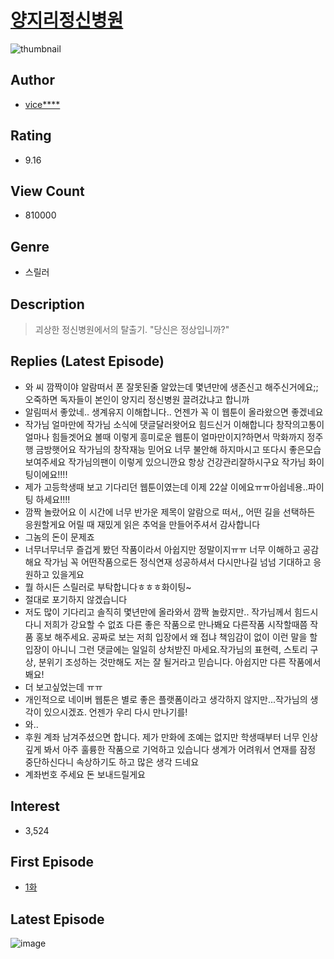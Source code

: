 # [양지리정신병원](https://comic.naver.com/bestChallenge/list?titleId=729995)
![thumbnail](https://image-comic.pstatic.net/user_contents_data/challenge_comic/2019/06/14/302017/thumbnail_202x164a384b42c_f9ba_434b_8359_1856aed6f5f5_00000242.JPEG)

## Author
- [vice****](https://comic.naver.com/artistTitle?id=302017)

## Rating
- 9.16

## View Count
- 810000

## Genre
- 스릴러

## Description
> 괴상한 정신병원에서의 탈출기. "당신은 정상입니까?"

## Replies (Latest Episode)
- 와 씨 깜짝이야 알람떠서 폰 잘못된줄 알았는데 몇년만에 생존신고 해주신거에요;; 오죽하면 독자들이 본인이 양지리 정신병원 끌려갔냐고 합니까
- 알림떠서 좋았네.. 생계유지 이해합니다.. 언젠가 꼭 이 웹툰이 올라왔으면 좋겠네요
- 작가님 얼마만에 작가님 소식에 댓글달러왓어요 힘드신거 이해합니다 창작의고통이 얼마나 힘들겟어요 볼때 이렇게 흥미로운 웹툰이 얼마만이지?하면서 막화까지 정주행 금방햇어요 작가님의 창작재능 믿어요 너무 불안해 하지마시고 또다시 좋은모습보여주세요 작가님의팬이 이렇게 있으니깐요 항상 건강관리잘하시구요 작가님 화이팅이에요!!!!
- 제가 고등학생때 보고 기다리던 웹툰이였는데 이제 22살 이에요ㅠㅠ아쉽네용..파이팅 하세요!!!!
- 깜짝 놀랐어요 이 시간에 너무 반가운 제목이 알람으로 떠서,, 어떤 길을 선택하든 응원할게요 어릴 때 재밌게 읽은 추억을 만들어주셔서 감사합니다
- 그놈의 돈이 문제죠
- 너무너무너무 즐겁게 봤던 작품이라서 아쉽지만 정말이지ㅠㅠ 너무 이해하고 공감해요 작가님 꼭 어떤작품으로든 정식연재 성공하셔서 다시만나길 넘넘 기대하고 응원하고 있을게요
- 뭘 하시든 스릴러로 부탁합니다ㅎㅎㅎ화이팅~
- 절대로 포기하지 않겠습니다
- 저도 많이 기다리고 솔직히 몇년만에 올라와서 깜짝 놀랐지만.. 작가님께서 힘드시다니 저희가 강요할 수 없죠 다른 좋은 작품으로 만나봬요 다른작품 시작할때쯤 작품 홍보 해주세요. 공짜로 보는 저희 입장에서 왜 접냐 책임감이 없이 이런 말을 할 입장이 아니니 그런 댓글에는 일일히 상처받진 마세요.작가님의 표현력, 스토리 구상, 분위기 조성하는 것만해도 저는 잘 될거라고 믿습니다. 아쉽지만 다른 작품에서 봬요!
- 더 보고싶었는데 ㅠㅠ
- 개인적으로 네이버 웹툰은 별로 좋은 플랫폼이라고 생각하지 않지만...작가님의 생각이 있으시겠죠. 언젠가 우리 다시 만나기를!
- 와..
- 후원 계좌 남겨주셨으면 합니다. 제가 만화에 조예는 없지만 학생때부터 너무 인상깊게 봐서 아주 훌륭한 작품으로 기억하고 있습니다 생계가 어려워서 연재를 잠정 중단하신다니 속상하기도 하고 많은 생각 드네요
- 계좌번호 주세요 돈 보내드릴게요

## Interest
- 3,524

## First Episode
- [1화](https://comic.naver.com/bestChallenge/detail?titleId=729995&no=1)

## Latest Episode
![image](https://image-comic.pstatic.net/user_contents_data/challenge_comic/2022/11/13/302017/upload_3919318474919262265.jpeg)
